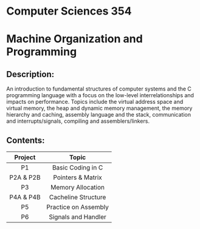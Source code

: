 # Computer Sciences 354
# Machine Organization and Programming


## Description:
An introduction to fundamental structures of computer systems and the C programming language with a focus on the low-level interrelationships and impacts on performance. Topics include the virtual address space and virtual memory, the heap and dynamic memory management, the memory hierarchy and caching, assembly language and the stack, communication and interrupts/signals, compiling and assemblers/linkers.

## Contents:

| Project |  Topic |
| :---:   | :---: |
| P1 | Basic Coding in C   |
| P2A & P2B | Pointers & Matrix   |
| P3 | Memory Allocation   |
| P4A & P4B | Cacheline Structure   |
| P5 | Practice on Assembly   |
| P6 | Signals and Handler  |
